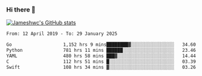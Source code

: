 ### Hi there 👋

[![Jameshwc's GitHub stats](https://github-readme-stats.vercel.app/api?username=jameshwc)](https://github.com/anuraghazra/github-readme-stats)

<!--START_SECTION:waka-->

```txt
From: 12 April 2019 - To: 29 January 2025

Go                   1,152 hrs 9 mins████████▓░░░░░░░░░░░░░░░░   34.60 %
Python               781 hrs 11 mins ██████░░░░░░░░░░░░░░░░░░░   23.46 %
YAML                 480 hrs 58 mins ███▓░░░░░░░░░░░░░░░░░░░░░   14.44 %
C                    112 hrs 51 mins █░░░░░░░░░░░░░░░░░░░░░░░░   03.39 %
Swift                108 hrs 34 mins ▓░░░░░░░░░░░░░░░░░░░░░░░░   03.26 %
```

<!--END_SECTION:waka-->
